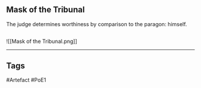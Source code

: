 ## Mask of the Tribunal
The judge determines worthiness by comparison to the paragon: himself.
##
![[Mask of the Tribunal.png]]

---
## Tags
#Artefact
#PoE1